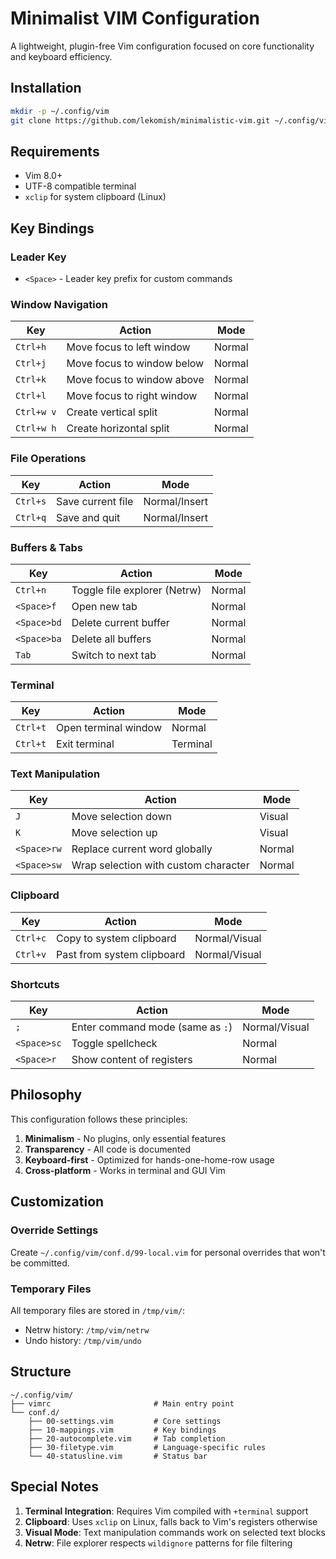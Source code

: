 # Minimalist VIM Configuration

A lightweight, plugin-free Vim configuration focused on core functionality and keyboard efficiency.

## Installation

```bash
mkdir -p ~/.config/vim
git clone https://github.com/lekomish/minimalistic-vim.git ~/.config/vim
```

## Requirements

- Vim 8.0+
- UTF-8 compatible terminal
- `xclip` for system clipboard (Linux)

## Key Bindings

### Leader Key

- `<Space>` - Leader key prefix for custom commands

### Window Navigation

| Key        | Action                     | Mode   |
| ---------- | -------------------------- | ------ |
| `Ctrl+h`   | Move focus to left window  | Normal |
| `Ctrl+j`   | Move focus to window below | Normal |
| `Ctrl+k`   | Move focus to window above | Normal |
| `Ctrl+l`   | Move focus to right window | Normal |
| `Ctrl+w v` | Create vertical split      | Normal |
| `Ctrl+w h` | Create horizontal split    | Normal |

### File Operations

| Key      | Action            | Mode          |
| -------- | ----------------- | ------------- |
| `Ctrl+s` | Save current file | Normal/Insert |
| `Ctrl+q` | Save and quit     | Normal/Insert |

### Buffers & Tabs

| Key         | Action                       | Mode   |
| ----------- | ---------------------------- | ------ |
| `Ctrl+n`    | Toggle file explorer (Netrw) | Normal |
| `<Space>f`  | Open new tab                 | Normal |
| `<Space>bd` | Delete current buffer        | Normal |
| `<Space>ba` | Delete all buffers           | Normal |
| `Tab`       | Switch to next tab           | Normal |

### Terminal

| Key      | Action               | Mode     |
| -------- | -------------------- | -------- |
| `Ctrl+t` | Open terminal window | Normal   |
| `Ctrl+t` | Exit terminal        | Terminal |

### Text Manipulation

| Key         | Action                               | Mode   |
| ----------- | ------------------------------------ | ------ |
| `J`         | Move selection down                  | Visual |
| `K`         | Move selection up                    | Visual |
| `<Space>rw` | Replace current word globally        | Normal |
| `<Space>sw` | Wrap selection with custom character | Normal |

### Clipboard

| Key      | Action                     | Mode          |
| -------- | -------------------------- | ------------- |
| `Ctrl+c` | Copy to system clipboard   | Normal/Visual |
| `Ctrl+v` | Past from system clipboard | Normal/Visual |

### Shortcuts

| Key         | Action                           | Mode          |
| ----------- | -------------------------------- | ------------- |
| `;`         | Enter command mode (same as `:`) | Normal/Visual |
| `<Space>sc` | Toggle spellcheck                | Normal        |
| `<Space>r`  | Show content of registers        | Normal        |

## Philosophy

This configuration follows these principles:
1. **Minimalism** - No plugins, only essential features
2. **Transparency** - All code is documented
3. **Keyboard-first** - Optimized for hands-one-home-row usage
4. **Cross-platform** - Works in terminal and GUI Vim

## Customization

### Override Settings

Create `~/.config/vim/conf.d/99-local.vim` for personal overrides that won't be committed.

### Temporary Files

All temporary files are stored in `/tmp/vim/`:
- Netrw history: `/tmp/vim/netrw`
- Undo history: `/tmp/vim/undo`

## Structure

```
~/.config/vim/
├── vimrc                       # Main entry point
└── conf.d/
    ├── 00-settings.vim         # Core settings
    ├── 10-mappings.vim         # Key bindings  
    ├── 20-autocomplete.vim     # Tab completion
    ├── 30-filetype.vim         # Language-specific rules
    └── 40-statusline.vim       # Status bar
```

## Special Notes

1. **Terminal Integration**: Requires Vim compiled with `+terminal` support
2. **Clipboard**: Uses `xclip` on Linux, falls back to Vim's registers otherwise
3. **Visual Mode**: Text manipulation commands work on selected text blocks
4. **Netrw**: File explorer respects `wildignore` patterns for file filtering

